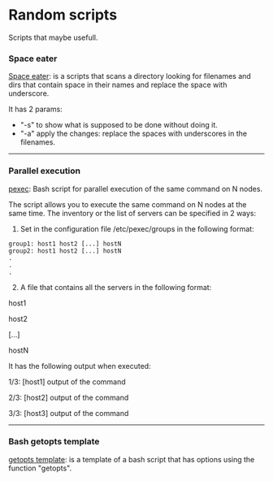 # Random scripts

Scripts that maybe usefull.

### Space eater
[Space eater](space_eater.py): is a scripts that scans a directory looking for filenames and dirs that contain space in their names and replace the space with underscore.
 
It has 2 params:
  * "-s" to show what is supposed to be done without doing it.
  * "-a" apply the changes: replace the spaces with underscores in the filenames.

---
### Parallel execution
[pexec](pexec.sh): Bash script for parallel execution of the same command on N nodes.

The script allows you to execute the same command on N nodes at the same time.
The inventory or the list of servers can be specified in 2 ways:

1. Set in the configuration file /etc/pexec/groups in the following format:
```
group1: host1 host2 [...] hostN
group2: host1 host2 [...] hostN
.
.
.
```

2. A file that contains all the servers in the following format:

  host1

  host2
  
  [...]
  
  hostN

It has the following output when executed:

1/3: [host1]
output of the command

2/3: [host2]
output of the command

3/3: [host3]
output of the command

---
### Bash getopts template
[getopts template](getopts.template.sh): is a template of a bash script that has options using the function "getopts".


